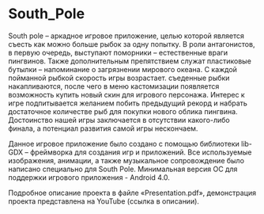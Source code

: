 # South_Pole

South pole – аркадное игровое приложение, целью которой является съесть как можно больше рыбок за одну попытку. В роли антагонистов, в первую очередь, выступают поморники – естественные враги пингвинов. Также дополнительным препятствием служат пластиковые бутылки – напоминание о загрязнении мирового океана. С каждой пойманной рыбкой скорость игры возрастает. съеденные рыбки накапливаются, после чего в меню кастомизации появляется возможность купить новый скин для игрового персонажа. Интерес к игре подпитывается желанием побить предыдущий рекорд и набрать достаточное количестве рыб для покупки нового облика пингвина. Достоинство нашей игры заключается в отсутствии какого-либо финала, а потенциал развития самой игры нескончаем.

Данное игровое приложение было создано с помощью библиотеки lib-GDX – фреймворка для создания игр и приложений. Все используемые изображения, анимации, а также музыкальное сопровождение было написано специально для South Pole. Минимальная версия ОС для поддержки игрового приложения - Android 4.0.

Подробное описание проекта в файле «Presentation.pdf», демонстрация проекта представлена на YouTube (ссылка в описании).
